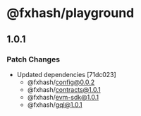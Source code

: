 # @fxhash/playground

## 1.0.1

### Patch Changes

- Updated dependencies [71dc023]
  - @fxhash/config@0.0.2
  - @fxhash/contracts@1.0.1
  - @fxhash/evm-sdk@1.0.1
  - @fxhash/gql@1.0.1
